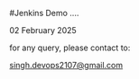 #Jenkins Demo
....

02 February 2025

for any query, please contact to:

singh.devops2107@gmail.com

